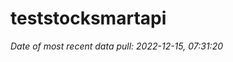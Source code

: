
<!-- README.md is generated from README.Rmd. Please edit that file -->

# teststocksmartapi

*Date of most recent data pull: 2022-12-15, 07:31:20*
